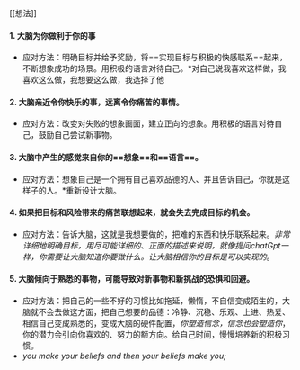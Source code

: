 [[想法]]
#### 1. 大脑为你做利于你的事  
- 应对方法：明确目标并给予奖励，将==实现目标与积极的快感联系==起来，不断想象成功的场景。用积极的语言对待自己。*对自己说我喜欢这样做，我喜欢这么做，我想要这么做，我选择了他
  
#### 2. 大脑亲近令你快乐的事，远离令你痛苦的事情。  
- 应对方法：改变对失败的想象画面，建立正向的想象。用积极的语言对待自己，鼓励自己尝试新事物。  
  
#### 3. 大脑中产生的感觉来自你的==想象==和==语言==。  
- 应对方法：想象自己是一个拥有自己喜欢品德的人、并且告诉自己，你就是这样子的人。*重新设计大脑。  
  
#### 4. 如果把目标和风险带来的痛苦联想起来，就会失去完成目标的机会。  
- 应对方法：告诉大脑，这就是我想要做的，把难的东西和快乐联系起来。*非常详细地明确目标，用尽可能详细的、正面的描述来说明，就像提问chatGpt一样，你需要让大脑知道你要做什么。让大脑相信你的目标是可以实现的*。
  
#### 5. 大脑倾向于熟悉的事物，可能导致对新事物和新挑战的恐惧和回避。  
- 应对方法：把自己的一些不好的习惯比如拖延，懒惰，不自信变成陌生的，大脑就不会去做这方面，把自己想要的品德：冷静、沉稳、乐观、上进、热爱、相信自己变成熟悉的，变成大脑的硬件配置，*你塑造信念，信念也会塑造你*，你的潜力会引向你喜欢的、努力的额方向。给自己时间，慢慢培养新的积极习惯。
- *you make your beliefs and then your beliefs make you;*